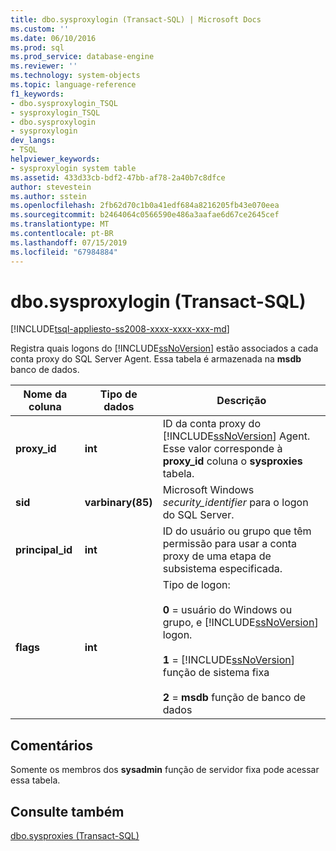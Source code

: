 ```yaml
---
title: dbo.sysproxylogin (Transact-SQL) | Microsoft Docs
ms.custom: ''
ms.date: 06/10/2016
ms.prod: sql
ms.prod_service: database-engine
ms.reviewer: ''
ms.technology: system-objects
ms.topic: language-reference
f1_keywords:
- dbo.sysproxylogin_TSQL
- sysproxylogin_TSQL
- dbo.sysproxylogin
- sysproxylogin
dev_langs:
- TSQL
helpviewer_keywords:
- sysproxylogin system table
ms.assetid: 433d33cb-bdf2-47bb-af78-2a40b7c8dfce
author: stevestein
ms.author: sstein
ms.openlocfilehash: 2fb62d70c1b0a41edf684a8216205fb43e070eea
ms.sourcegitcommit: b2464064c0566590e486a3aafae6d67ce2645cef
ms.translationtype: MT
ms.contentlocale: pt-BR
ms.lasthandoff: 07/15/2019
ms.locfileid: "67984884"
---
```

# <a name="dbosysproxylogin-transact-sql"></a>dbo.sysproxylogin (Transact-SQL)
[!INCLUDE[tsql-appliesto-ss2008-xxxx-xxxx-xxx-md](../../includes/tsql-appliesto-ss2008-xxxx-xxxx-xxx-md.md)]

  Registra quais logons do [!INCLUDE[ssNoVersion](../../includes/ssnoversion-md.md)] estão associados a cada conta proxy do SQL Server Agent. Essa tabela é armazenada na **msdb** banco de dados.  
  
|Nome da coluna|Tipo de dados|Descrição|  
|-----------------|---------------|-----------------|  
|**proxy_id**|**int**|ID da conta proxy do [!INCLUDE[ssNoVersion](../../includes/ssnoversion-md.md)] Agent. Esse valor corresponde à **proxy_id** coluna o **sysproxies** tabela.|  
|**sid**|**varbinary(85)**|Microsoft Windows *security_identifier* para o logon do SQL Server.|  
|**principal_id**|**int**|ID do usuário ou grupo que têm permissão para usar a conta proxy de uma etapa de subsistema especificada.|  
|**flags**|**int**|Tipo de logon:<br /><br /> **0** = usuário do Windows ou grupo, e [!INCLUDE[ssNoVersion](../../includes/ssnoversion-md.md)] logon.<br /><br /> **1**  =  [!INCLUDE[ssNoVersion](../../includes/ssnoversion-md.md)] função de sistema fixa<br /><br /> **2** = **msdb** função de banco de dados|  
  
## <a name="remarks"></a>Comentários  
 Somente os membros dos **sysadmin** função de servidor fixa pode acessar essa tabela.  
  
## <a name="see-also"></a>Consulte também  
 [dbo.sysproxies &#40;Transact-SQL&#41;](../../relational-databases/system-tables/dbo-sysproxies-transact-sql.md)  
  
  
